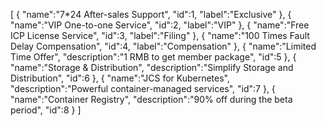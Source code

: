 [
	{
		"name":"7*24 After-sales Support",
		"id":1,
		"label":"Exclusive"
	},
	{
		"name":"VIP One-to-one Service",
		"id":2,
		"label":"VIP"
	},
	{
		"name":"Free ICP License Service",
		"id":3,
		"label":"Filing"
	},
	{
		"name":"100 Times Fault Delay Compensation",
		"id":4,
		"label":"Compensation"
	},
	{
		"name":"Limited Time Offer",
		"description":"1 RMB to get member package",
		"id":5
	},
	{
		"name":"Storage & Distribution",
		"description":"Simplify Storage and Distribution",
		"id":6
	},
	{
		"name":"JCS for Kubernetes",
		"description":"Powerful container-managed services",
		"id":7
	},
	{
		"name":"Container Registry",
		"description":"90% off during the beta period",
		"id":8
	}
]